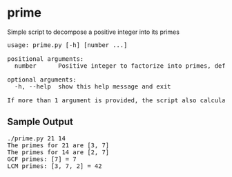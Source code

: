 # prime

Simple script to decompose a positive integer into its primes

<pre>
usage: prime.py [-h] [number ...]

positional arguments:
  number      Positive integer to factorize into primes, default 12

optional arguments:
  -h, --help  show this help message and exit

If more than 1 argument is provided, the script also calculates GCF and LCM.
</pre>

## Sample Output
<pre>
./prime.py 21 14
The primes for 21 are [3, 7]
The primes for 14 are [2, 7]
GCF primes: [7] = 7
LCM primes: [3, 7, 2] = 42
</pre>
